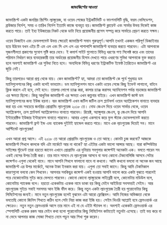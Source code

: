 <h5 align="center">জাভাস্কিপ্টের আওতা</h5>

জাভাস্ক্রিপ্ট একটা জনপ্রিয় স্ক্রিপ্টিং ল্যাঙ্গুয়েজ, যা ওয়েব পেজের ইন্ট্রকটিভিটি ও ফাংশনালিটি বৃদ্ধি, ফরম ভেলিডেশন, ব্রাউজার নির্দেশ, সময় ও তারিখ নির্দেশ ইত্যাদি কাজে ব্যবহৃত হয়।জাভাস্ক্রিপ্ট ক্লায়েন্ট  এবং সার্ভার উভয় দিকেই কাজ করতে পারে। তাই ইহা ইউজারের নিকট থেকে ডাটা নিয়ে প্রয়োজনীয় প্রসেস সম্পন্ন করে সার্ভারে প্রেড়ণ করতে সক্ষম।

ওয়েব ডিজাইন এবং ডেভলপমেন্ট উভয় ক্ষেত্রেই জাভাস্ক্রিপ্ট সমান গুরুত্বপূর্ণ।আপনি তখনই একজন পরিপূর্ণ ডিজাইনার হয়ে উঠবেন যখন এইচ টি এম এল এবং সি এস এস এর পাশাপাশি জাভাস্ক্রিপ্ট ব্যবহার করতে পারবেন। এটা আপনাকে সৃজনশীলতা প্রকাশের সুযোগ সৃষ্টি করে দেবে। ই কমার্স সাইট গুলোতে বিভিন্ন ধরণের পণ্য সিলেক্ট করে এবং তাদের পরিমান নির্ধারণ করে ব্যবহারকারী তার অর্ডারের প্রয়োজনীয় হিসাব দেখতে পারে এধরণের সুবিধা আপনাকে যুক্ত করতে হলে অবশ্যই জাভাস্ক্রিপ্ট এর সুবিধা নিতে হবে। অন্যদিকে বিভিন্ন ধরণের ইন্ট্রাকটিভ ইফেক্ট তৈরিতেও জাভাস্ক্রিপ্ট এর জুড়ি নেই।

কিন্তু তারপরেও আরো প্রশ্ন থেকে যায়। কেন জাভাস্ক্রিপ্ট? হ্যা, আমরা তো জাভাস্ক্রিপ্ট কে পূর্বে শুধুমাত্র ডম ম্যানিপুলেশনের কিছু একটা বলেই ভাবতাম। ডম ম্যানিপুলেশন মানে একটা ওয়েব পেজে কিছু ইভেন্ট লাগানো, বাটনে ক্লিক করলে এই হবে, সেই হবে। তারপর লোগো চ্যাঞ্জ করা, কালার চ্যাঞ্জ করাসহ অ্যানিমেশন পর্যন্ত বড়জোর জাভাস্ক্রিপ্ট এর ক্ষমতা ছিলো। কিন্তু আধুনিক জাভাস্ক্রিপ্ট এর ক্ষমতা এখন কল্পনার বাইরে। এখন জাভাস্ক্রিপ্ট জাস্ট ডম ম্যানিপুলেশনের জন্য ইউজ হয়না। বরং জাভাস্ক্রিপ্ট এখন জটিল জটিল ক্রস প্ল্যাটফর্ম ওয়েব অ্যাপ্লিকেশন বানাতে ব্যবহার করা হয় এবং সবচেয়ে জনপ্রিয় প্রোগ্রামিং ল্যাংগুয়েজ ২০১৮ তে। নোড জেএস দিয়ে ওয়েব সার্ভার থেকে, ওয়েব অ্যাপ্লিকেশন, ক্রস প্ল্যাটফর্ম অ্যাপ্লিকেশনও বানাতে পারবেন। রিয়েক্ট, অ্যাঙ্গুলার জেএস, ভু জেএস দিয়ে আপনি ইন্ট্যারেক্টিভ ইউজার ইন্টারফেস বানাতে পারবেন। আবার এগুলা একসাথে করে ফুল স্ট্যাক ডেভেলপমেন্ট করতে পারবেন। জাভাস্ক্রিপ্ট ফ্রন্ট ইন্ড এবং ব্যাকেন্ড দুইটাই হ্যান্ডেল করতে পারে। মানে এক ল্যাংগুয়েজ দিয়েই সব। মানে আল্টিমেট ল্যাংগুয়েজ!

এখন আরো প্রশ্ন আসে। এই ২০১৮ তে আরো প্রোগ্রামিং ল্যাংগুয়েজ ও তো আছে। কোনটা চুজ করবো? আজকে জাভাস্ক্রিপ্ট শিখলে কালকে যদি এটা মার্কেটে আর না থাকে? হ্যা এইটার একটা ভালো আন্সার আছে। যারা কম্পিউটার সাইন্সের স্টুডেন্ট তারা হয়তো জানেন এখানে প্রোগ্রামিং এর দুনিয়ায় সবগুলার কন্সেপ্টই অনেকটা এক। বলতে পারেন সব একই বেসের উপর তৈরী করা। তার মানে সামনে যে ল্যাংগুয়েজ আসবে বা অন্য কোনো টেকনোলিজি আসবে সেটার কন্সেপ্টও এগুলা থেকেই যাবে। মানে আপনি শিখলে ফালানো যাবে না কখনো। আমি কখনো বলবো না অনেক জব আছে জাভাস্ক্রিপ্ট এর উপর মার্কেটে, অনেক টাকা ইনকাম করা যায়। এগুলা তো সবাই জানে। কিন্তু আমি টেকনিকাল কারণগুলো বলবো কেন শিখবেন। আপনার সবকিছুর কন্সেপ্ট একই হওয়ায় আপনি ভালো করে একটা বুঝতে পারলেই পরে যেকোনোটায় সুইচ করে ফেলতে পারবেন। কোনো কোনো ল্যাঙ্গুয়েজে লাইব্রেরী বলে, কোনোটায় মডিউল বলে, কোনোটায় প্যাকেজ বলে। হয়তো একেকটায় একেক নামে ডাকা হয় কিন্তু মেইন আইডিয়া সবসময়ই সেইম। আর ল্যাংগুয়েজ সুইচে সবাই সবসময় আন ইজি ফীল করে। কিন্তু নতুন একটা ল্যাংগুয়েজ তৈরী হয় পুরোনোটার কিছু লিমিটেশনের জন্যই। মানে নতুন ল্যাংগুয়েজ হলেই বুঝবেন এটা আরো ফ্লেক্সিবল। আমি নিজের অভিজ্ঞতা থেকে বলতেছি কোনো জিনিস শিখতে কঠিন হলে সেটা নিয়া কাজ করা ইজি হয়। সেইম থিওরি অ্যাপ্লাই হবে ফ্রেমওয়ার্ক এর ক্ষেত্রেও। নতুন নতুন ফ্রেমওয়ার্ক আসে তার মানে এই না যে এইটা স্ট্যাবল না। অবশ্যই একেকটা ফ্রেমওয়ার্ক এর স্পেশালিটি একেক রকম আর মেইন কথা হলো পুরোনোটার কিছু লিমিটেশন কাটাতেই নতুনটা এসেছে। তাই ভয় করে বা না ভেবে আপনার কাজ সোজা শিখতে নেমে পড়ুন আর শিখা শুরু করেন।